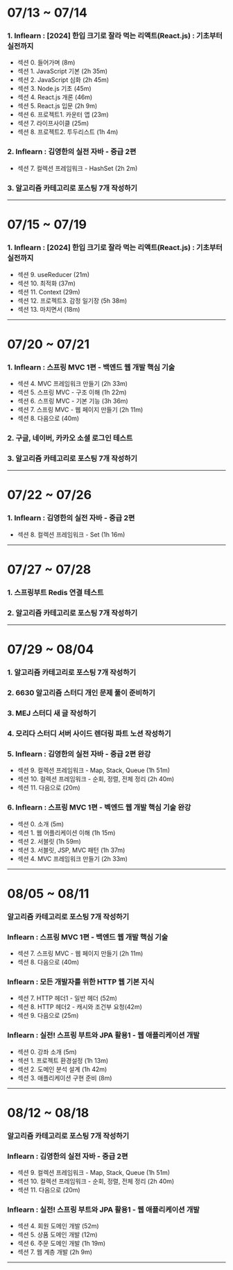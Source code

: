 # 07/13 ~ 07/14

### 1. Inflearn : [2024] 한입 크기로 잘라 먹는 리액트(React.js) : 기초부터 실전까지

- 섹션 0. 들어가며 (8m)
- 섹션 1. JavaScript 기본 (2h 35m)
- 섹션 2. JavaScript 심화 (2h 45m)
- 섹션 3. Node.js 기초 (45m)
- 섹션 4. React.js 개론 (46m)
- 섹션 5. React.js 입문 (2h 9m)
- 섹션 6. 프로젝트1. 카운터 앱 (23m)
- 섹션 7. 라이프사이클 (25m)
- 섹션 8. 프로젝트2. 투두리스트 (1h 4m)

### 2. Inflearn : 김영한의 실전 자바 - 중급 2편

- 섹션 7. 컬렉션 프레임워크 - HashSet (2h 2m)

### 3. 알고리즘 카테고리로 포스팅 7개 작성하기

---

# 07/15 ~ 07/19

### 1. Inflearn : [2024] 한입 크기로 잘라 먹는 리액트(React.js) : 기초부터 실전까지

- 섹션 9. useReducer (21m)
- 섹션 10. 최적화 (37m)
- 섹션 11. Context (29m)
- 섹션 12. 프로젝트3. 감정 일기장 (5h 38m)
- 섹션 13. 마치면서 (18m)

---

# 07/20 ~ 07/21

### 1. Inflearn : 스프링 MVC 1편 - 백엔드 웹 개발 핵심 기술

- 섹션 4. MVC 프레임워크 만들기 (2h 33m)
- 섹션 5. 스프링 MVC - 구조 이해 (1h 22m)
- 섹션 6. 스프링 MVC - 기본 기능 (3h 36m)
- 섹션 7. 스프링 MVC - 웹 페이지 만들기 (2h 11m)
- 섹션 8. 다음으로 (40m)

### 2. 구글, 네이버, 카카오 소셜 로그인 테스트

### 3. 알고리즘 카테고리로 포스팅 7개 작성하기

---

# 07/22 ~ 07/26

### 1. Inflearn : 김영한의 실전 자바 - 중급 2편

- 섹션 8. 컬렉션 프레임워크 - Set (1h 16m)

---

# 07/27 ~ 07/28

### 1. 스프링부트 Redis 연결 테스트

### 2. 알고리즘 카테고리로 포스팅 7개 작성하기

---

# 07/29 ~ 08/04

### 1. 알고리즘 카테고리로 포스팅 7개 작성하기

### 2. 6630 알고리즘 스터디 개인 문제 풀이 준비하기

### 3. MEJ 스터디 새 글 작성하기

### 4. 모리다 스터디 서버 사이드 렌더링 파트 노션 작성하기

### 5. Inflearn : 김영한의 실전 자바 - 중급 2편 완강

- 섹션 9. 컬렉션 프레임워크 - Map, Stack, Queue (1h 51m)
- 섹션 10. 컬렉션 프레임워크 - 순회, 정렬, 전체 정리 (2h 40m)
- 섹션 11. 다음으로 (20m)

### 6. Inflearn : 스프링 MVC 1편 - 벡엔드 웹 개발 핵심 기술 완강

- 섹션 0. 소개 (5m)
- 섹션 1. 웹 어플리케이션 이해 (1h 15m)
- 섹션 2. 서블릿 (1h 59m)
- 섹션 3. 서블릿, JSP, MVC 패턴 (1h 37m)
- 섹션 4. MVC 프레임워크 만들기 (2h 33m)

---

# 08/05 ~ 08/11

### 알고리즘 카테고리로 포스팅 7개 작성하기

### Inflearn : 스프링 MVC 1편 - 백엔드 웹 개발 핵심 기술

- 섹션 7. 스프링 MVC - 웹 페이지 만들기 (2h 11m)
- 섹션 8. 다음으로 (40m)

### Inflearn : 모든 개발자를 위한 HTTP 웹 기본 지식

- 섹션 7. HTTP 헤더1 - 일반 헤더 (52m)
- 섹션 8. HTTP 헤더2 - 캐시와 조건부 요청(42m)
- 섹션 9. 다음으로 (25m)

### Inflearn : 실전! 스프링 부트와 JPA 활용1 - 웹 애플리케이션 개발

- 섹션 0. 강좌 소개 (5m)
- 섹션 1. 프로젝트 환경설정 (1h 13m)
- 섹션 2. 도메인 분석 설계 (1h 42m)
- 섹션 3. 애플리케이션 구현 준비 (8m)

---

# 08/12 ~ 08/18

### 알고리즘 카테고리로 포스팅 7개 작성하기

### Inflearn : 김영한의 실전 자바 - 중급 2편

- 섹션 9. 컬렉션 프레임워크 - Map, Stack, Queue (1h 51m)
- 섹션 10. 컬렉션 프레임워크 - 순회, 정렬, 전체 정리 (2h 40m)
- 섹션 11. 다음으로 (20m)

### Inflearn : 실전! 스프링 부트와 JPA 활용1 - 웹 애플리케이션 개발

- 섹션 4. 회원 도메인 개발 (52m)
- 섹션 5. 상품 도메인 개발 (12m)
- 섹션 6. 주문 도메인 개발 (1h 19m)
- 섹션 7. 웹 계층 개발 (2h 9m)

---

